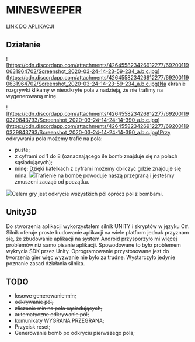 #  MINESWEEPER
[LINK DO APLIKACJI](https://files.catbox.moe/9f53wt.apk)

## Działanie
![https://cdn.discordapp.com/attachments/426455823426912277/692001190631964702/Screenshot_2020-03-24-14-23-59-234_a.b.c.jpg](https://cdn.discordapp.com/attachments/426455823426912277/692001190631964702/Screenshot_2020-03-24-14-23-59-234_a.b.c.jpg)Na ekranie rozgrywki klikamy w nieodkryte pola z nadzieją, że nie trafimy na wygenerowaną minę. 

![https://cdn.discordapp.com/attachments/426455823426912277/692001190329843793/Screenshot_2020-03-24-14-24-14-390_a.b.c.jpg](https://cdn.discordapp.com/attachments/426455823426912277/692001190329843793/Screenshot_2020-03-24-14-24-14-390_a.b.c.jpg)Przy odkrywaniu pola możemy trafić na pola:
- puste;
- z cyframi od 1 do 8 (oznaczającego ile bomb znajduje się na polach sąsiadujących);
- minę;
Dzięki kafelkach z cyframi możemy obliczyć gdzie znajduje się mina.
![](https://media.discordapp.net/attachments/426455823426912277/692001189717475379/Screenshot_2020-03-24-14-24-28-221_a.b.c.jpg?width=974&height=468)Trafienie na bombę powoduje naszą przegraną i jesteśmy zmuszeni zacząć od początku.

![](https://media.discordapp.net/attachments/426455823426912277/692004978134351932/unknown.png?width=755&height=468)Celem gry jest odkrycie wszystkich pól oprócz pól z bombami.

## Unity3D
Do stworzenia aplikacji wykorzystałem silnik UNITY i skryptów w języku C#.
Silnik oferuje proste budowanie aplikacji na wiele platform jednak przyznam się, że zbudowanie aplikacji na system Android przysporzyło mi więcej problemów niż samo pisanie aplikacji. Spowodowane to było problemem wykrycia SDK przez Unity. Oprogramowanie przystosowane jest do tworzenia gier więc wyzwanie nie było za trudne. Wystarczyło jedynie poznanie zasad działania silnika.

## TODO
- ~~losowe generowanie min;~~
- ~~odkrywanie pól;~~
- ~~zliczanie min na pola sąsiadujących;~~
- ~~automatyczne odkrywanie pól;~~
- komunikaty WYGRANA PRZEGRANA;
- Przycisk reset;
- Generowanie bomb po odkryciu pierwszego pola;
